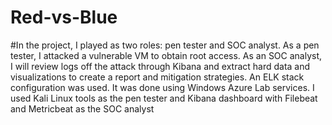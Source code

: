 # Red-vs-Blue

#In the project, I played as two roles: pen tester and SOC analyst. As a pen tester, I attacked a vulnerable VM to obtain root access.  As an SOC analyst, I will review logs off the attack through Kibana and extract hard data and visualizations to create a report and mitigation strategies. An ELK stack configuration was used. It was done using Windows Azure Lab services. I used Kali Linux tools as the pen tester and Kibana dashboard with Filebeat and Metricbeat as the SOC analyst
